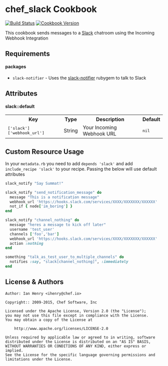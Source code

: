 chef_slack Cookbook
===================

[![Build Status](https://travis-ci.org/chef-cookbooks/chef_slack.svg?branch=master)](https://travis-ci.org/chef-cookbooks/chef_slack)
[![Cookbook Version](https://img.shields.io/cookbook/v/chef_slack.svg)](https://supermarket.chef.io/cookbooks/chef_slack)

This cookbook sends messages to a [Slack](http://www.slack.com) chatroom using the Incoming
Webhook Integration

Requirements
------------

#### packages
- `slack-notifier` - Uses the [slack-notifier](https://github.com/stevenosloan/slack-notifier.git)
  rubygem to talk to Slack


Attributes
----------

#### slack::default
<table>
  <tr>
    <th>Key</th>
    <th>Type</th>
    <th>Description</th>
    <th>Default</th>
  </tr>
  <tr>
    <td><tt>['slack']['webhook_url']</tt></td>
    <td>String</td>
    <td>Your Incoming Webhook URL</td>
    <td><tt>nil</tt></td>
  </tr>
</table>


Custom Resource Usage
-----
In your `metadata.rb` you need to add `depends 'slack'` and add `include_recipe 'slack'` to your recipe. Passing the below will use default attributes

```ruby
slack_notify "Say Summat!"
```

```ruby
slack_notify "send_notification_message" do
  message "This is a notification message"
  webhook_url 'https://hooks.slack.com/services/XXXX/XXXXXXX/XXXXXX'
  not_if { node['im_boring'] }
end
```

```ruby
slack_notify "channel_nothing" do
  message "heres a message to kick off later"
  username 'test_user'
  channels ['foo','bar']
  webhook_url 'https://hooks.slack.com/services/XXXX/XXXXXXX/XXXXXX'
  action :nothing
end

something "talk_as_test_user_to_multiple_channels" do
  notifies :say, "slack[channel_nothing]", :immediately
end
```



License & Authors
-----------------
```
Author: Ian Henry <ihenry@chef.io>

Copyright:: 2009-2015, Chef Software, Inc

Licensed under the Apache License, Version 2.0 (the "License");
you may not use this file except in compliance with the License.
You may obtain a copy of the License at

    http://www.apache.org/licenses/LICENSE-2.0

Unless required by applicable law or agreed to in writing, software
distributed under the License is distributed on an "AS IS" BASIS,
WITHOUT WARRANTIES OR CONDITIONS OF ANY KIND, either express or implied.
See the License for the specific language governing permissions and
limitations under the License.
```